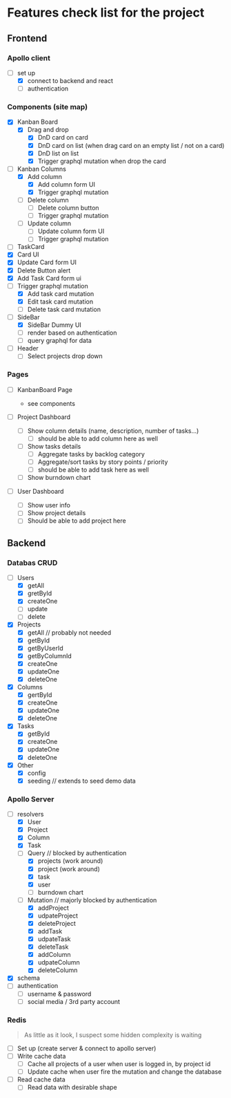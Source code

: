 # Features check list for the project

## Frontend

### Apollo client

- [ ] set up
  - [x] connect to backend and react
  - [ ] authentication
  
### Components (site map)

- [x] Kanban Board
  - [x] Drag and drop
    - [x] DnD card on card
    - [x] DnD card on list (when drag card on an empty list / not on a card)
    - [x] DnD list on list
    - [x] Trigger graphql mutation when drop the card

- [ ] Kanban Columns
  - [x] Add column
    - [x] Add column form UI
    - [x] Trigger graphql mutation
  - [ ] Delete column
    - [ ] Delete column button
    - [ ] Trigger graphql mutation
  - [ ] Update column
    - [ ] Update column form UI
    - [ ] Trigger graphql mutation

- [ ] TaskCard
 - [x] Card UI
 - [x] Update Card form UI
 - [x] Delete Button alert
 - [x] Add Task Card form ui
 - [ ] Trigger graphql mutation
   - [x] Add task card mutation
   - [x] Edit task card mutation
   - [ ] Delete task card mutation
 
- [ ] SideBar 
  - [x] SideBar Dummy UI
  - [ ] render based on authentication
  - [ ] query graphql for data

- [ ] Header
  - [ ] Select projects drop down

### Pages

- [ ] KanbanBoard Page
  - see components

- [ ] Project Dashboard
  - [ ] Show column details (name, description, number of tasks...)
    - [ ] should be able to add column here as well
  - [ ] Show tasks details
    - [ ] Aggregate tasks by backlog category
    - [ ] Aggregate/sort tasks by story points / priority
    - [ ] should be able to add task here as well
  - [ ] Show burndown chart

- [ ] User Dashboard
  - [ ] Show user info
  - [ ] Show project details
  - [ ] Should be able to add project here

## Backend

### Databas CRUD

- [ ] Users
  - [x] getAll
  - [x] gretById
  - [x] createOne
  - [ ] update
  - [ ] delete
- [x] Projects
  - [x] getAll // probably not needed
  - [x] getById
  - [x] getByUserId
  - [x] getByColumnId
  - [x] createOne
  - [x] updateOne
  - [x] deleteOne
- [x] Columns
  - [x] gertById
  - [x] createOne
  - [x] updateOne
  - [x] deleteOne
- [x] Tasks
  - [x] getById
  - [x] createOne
  - [x] updateOne
  - [x] deleteOne
- [x] Other
  - [x] config
  - [x] seeding // extends to seed demo data

### Apollo Server

- [ ] resolvers
  - [x] User
  - [x] Project
  - [x] Column
  - [x] Task
  - [ ] Query // blocked by authentication
    - [x] projects (work around)
    - [x] project (work around)
    - [x] task
    - [x] user
    - [ ] burndown chart
  - [ ] Mutation // majorly blocked by authentication
    - [x] addProject
    - [x] udpateProject
    - [x] deleteProject
    - [x] addTask
    - [x] udpateTask
    - [x] deleteTask
    - [x] addColumn
    - [x] udpateColumn
    - [x] deleteColumn
- [x] schema
- [ ] authentication
  - [ ] username & password
  - [ ] social media / 3rd party account
  
### Redis

> As little as it look, I suspect some hidden complexity is waiting

- [ ] Set up (create server & connect to apollo server)
- [ ] Write cache data
  - [ ] Cache all projects of a user when user is logged in, by project id
  - [ ] Update cache when user fire the mutation and change the database
- [ ] Read cache data
  - [ ] Read data with desirable shape
